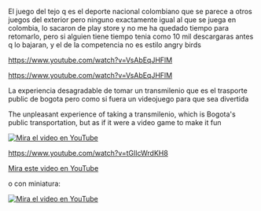 El juego del tejo q es el deporte nacional colombiano que se parece a otros juegos del exterior pero ninguno exactamente igual al que se juega en colombia, lo sacaron de play store y no me ha quedado tiempo para
retomarlo, pero si alguien tiene tiempo tenia como 10 mil descargaras antes q lo bajaran, y el de la competencia no es estilo angry birds

https://www.youtube.com/watch?v=VsAbEqJHFlM

https://www.youtube.com/watch?v=VsAbEqJHFlM

La experiencia desagradable de tomar un transmilenio que es el trasporte public de bogota pero como si fuera un videojuego para que sea divertida

The unpleasant experience of taking a transmilenio, which is Bogota's public transportation, but as if it were a video game to make it fun

[![Mira el video en YouTube](https://www.youtube.com/watch?v=tGIlcWrdKH8/0.jpg)](https://www.youtube.com/watch?v=tGIlcWrdKH8)

https://www.youtube.com/watch?v=tGIlcWrdKH8

[Mira este video en YouTube](https://www.youtube.com/watch?v=dQw4w9WgXcQ)

o con miniatura:

[![Mira el video en YouTube](https://img.youtube.com/vi/dQw4w9WgXcQ/0.jpg)](https://www.youtube.com/watch?v=dQw4w9WgXcQ)
